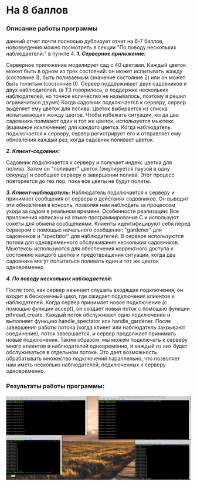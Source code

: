 # На 8 баллов
### Описание работы программы
данный отчет почти полносью дублирует отчет на 6-7 баллов, нововведения можно посмотреть в секции "По поводу нескольких наблюдаетелй:" в пункте 4.
***1. Серверное приложение:***

Серверное приложение моделирует сад с 40 цветами. Каждый цветок может быть в одном из трех состояний: он может испытывать жажду (состояние 1), быть поливаемым (значение состояние 2) или он может быть политым (состояние 0). Сервер поддерживает двух садовников и двух наблюдателей. (в ТЗ говорилось, о поддержке нескольких наблюдателей, но точное количество не называлось, поэтому я решил ограничиться двумя)
Когда садовник подключается к серверу, сервер выделяет ему цветок для полива. Цветок выбирается из списка испытывающих жажду цветов. Чтобы избежать ситуации, когда два садовника поливают один и тот же цветок, используется мьютекс (взаимное исключение) для каждого цветка.
Когда наблюдатель подключается к серверу, сервер регистрирует его и отправляет ему обновления каждый раз, когда садовник поливает цветок.

***2. Клиент-садовник:***

Садовник подключается к серверу и получает индекс цветка для полива. Затем он "поливает" цветок (эмулируется паузой в одну секунду) и сообщает серверу о завершении полива. Этот процесс повторяется до тех пор, пока все цветы не будут политы.

***3. Клиент-наблюдатель:***
Наблюдатель подключается к серверу и принимает сообщения от сервера о действиях садовников. Он выводит эти обновления в консоль, позволяя нам наблюдать за процессом ухода за садом в реальном времени.
Особенности реализации:
Все приложения написаны на языке программирования C и используют сокеты для обмена сообщениями. Клиенты идентифицируют себя перед сервером с помощью начального сообщения: "gardener" для садовников и "spectator" для наблюдателей.
В сервере используются потоки для одновременного обслуживания нескольких садовников. Мьютексы используются для обеспечения корректного доступа к состоянию каждого цветка и предотвращения ситуации, когда два садовника могут попытаться поливать один и тот же цветок одновременно.

***4. По поводу нескольких наблюдаетелй:***

После того, как сервер начинает слушать входящие подключения, он входит в бесконечный цикл, где ожидает подключения клиентов и наблюдателей.
Когда сервер принимает новое подключение (с помощью функции accept), он создает новый поток с помощью функции pthread_create.
Каждый поток обслуживает одно подключение и выполняет функцию handle_spectator или handle_gardener.
После завершения работы потока (когда клиент или наблюдатель закрывают соединение), поток завершается, и сервер продолжает принимать новые подключения.
Таким образом, мы можем подключать к серверу много клиентов и наблюдателей одновременно, и каждый из них будет обслуживаться в отдельном потоке. Это дает возможность обрабатывать множество подключений параллельно, что позволяет нам иметь несколько наблюдателей, подключенных к серверу одновременно.
### Результаты работы программы:
![](https://github.com/mperestoronin/OS_HW3/blob/main/photos/for8grade.png)

